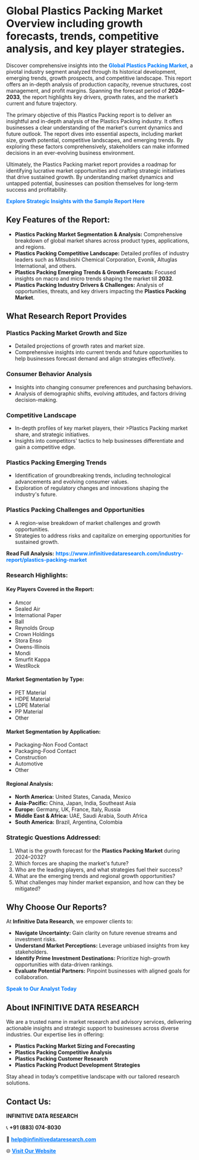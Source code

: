 <h1>Global Plastics Packing Market Overview including growth forecasts, trends, competitive analysis, and key player strategies.</h1>
<p>
Discover comprehensive insights into the 
<a href="https://www.infinitivedataresearch.com/industry-report/plastics-packing-market" rel="dofollow" style="color: #007BFF; text-decoration: none;"><strong>Global Plastics Packing Market</strong></a>, a pivotal industry segment analyzed through its historical development, emerging trends, growth prospects, and competitive landscape. This report offers an in-depth analysis of production capacity, revenue structures, cost management, and profit margins. Spanning the forecast period of <strong>2024–2033</strong>, the report highlights key drivers, growth rates, and the market’s current and future trajectory.
</p>
<p>
The primary objective of this Plastics Packing report is to deliver an insightful and in-depth analysis of the Plastics Packing industry. It offers businesses a clear understanding of the market's current dynamics and future outlook. The report dives into essential aspects, including market size, growth potential, competitive landscapes, and emerging trends. By exploring these factors comprehensively, stakeholders can make informed decisions in an ever-evolving business environment.
</p>
<p>
Ultimately, the Plastics Packing market report provides a roadmap for identifying lucrative market opportunities and crafting strategic initiatives that drive sustained growth. By understanding market dynamics and untapped potential, businesses can position themselves for long-term success and profitability.
</p>
<p>
<a href="https://www.infinitivedataresearch.com/request-sample/reportId=105987" style="color: #007BFF; text-decoration: none;"><strong>Explore Strategic Insights with the Sample Report Here</strong></a>
</p>

<h2>Key Features of the Report:</h2>
<ul>
<li><strong>Plastics Packing Market Segmentation & Analysis:</strong> Comprehensive breakdown of global market shares across product types, applications, and regions.</li>
<li><strong>Plastics Packing Competitive Landscape:</strong> Detailed profiles of industry leaders such as Mitsubishi Chemical Corporation, Evonik, Altuglas International, and others.</li>
<li><strong>Plastics Packing Emerging Trends & Growth Forecasts:</strong> Focused insights on macro and micro trends shaping the market till <strong>2032</strong>.</li>
<li><strong>Plastics Packing Industry Drivers & Challenges:</strong> Analysis of opportunities, threats, and key drivers impacting the <strong>Plastics Packing Market</strong>.</li>
</ul>

<h2>What Research Report Provides</h2>
<h3>Plastics Packing Market Growth and Size</h3>
<ul>
<li>Detailed projections of growth rates and market size.</li>
<li>Comprehensive insights into current trends and future opportunities to help businesses forecast demand and align strategies effectively.</li>
</ul>

<h3>Consumer Behavior Analysis</h3>
<ul>
<li>Insights into changing consumer preferences and purchasing behaviors.</li>
<li>Analysis of demographic shifts, evolving attitudes, and factors driving decision-making.</li>
</ul>

<h3>Competitive Landscape</h3>
<ul>
<li>In-depth profiles of key market players, their >Plastics Packing market share, and strategic initiatives.</li>
<li>Insights into competitors' tactics to help businesses differentiate and gain a competitive edge.</li>
</ul>

<h3>Plastics Packing Emerging Trends</h3>
<ul>
<li>Identification of groundbreaking trends, including technological advancements and evolving consumer values.</li>
<li>Exploration of regulatory changes and innovations shaping the industry's future.</li>
</ul>

<h3>Plastics Packing Challenges and Opportunities</h3>
<ul>
<li>A region-wise breakdown of market challenges and growth opportunities.</li>
<li>Strategies to address risks and capitalize on emerging opportunities for sustained growth.</li>
</ul>
<p><strong>Read Full Analysis:</strong> <a href="https://www.infinitivedataresearch.com/industry-report/plastics-packing-market" rel="dofollow" style="color: #007BFF; text-decoration: none;"><strong>https://www.infinitivedataresearch.com/industry-report/plastics-packing-market</strong></a></p>
<h3>Research Highlights:</h3>
<h4>Key Players Covered in the Report:</h4>
<ul><li>Amcor</li><li>Sealed Air</li><li>International Paper</li><li>Ball</li><li>Reynolds Group</li><li>Crown Holdings</li><li>Stora Enso</li><li>Owens-Illinois</li><li>Mondi</li><li>Smurfit Kappa</li><li>WestRock</li></ul>
<h4>Market Segmentation by Type:</h4>
<ul><li>PET Material</li><li>HDPE Material</li><li>LDPE Material</li><li>PP Material</li><li>Other</li></ul>
<h4>Market Segmentation by Application:</h4>
<ul><li>Packaging-Non Food Contact</li><li>Packaging-Food Contact</li><li>Construction</li><li>Automotive</li><li>Other</li></ul>

<h4>Regional Analysis:</h4>
<ul>
<li><strong>North America:</strong> United States, Canada, Mexico</li>
<li><strong>Asia-Pacific:</strong> China, Japan, India, Southeast Asia</li>
<li><strong>Europe:</strong> Germany, UK, France, Italy, Russia</li>
<li><strong>Middle East & Africa:</strong> UAE, Saudi Arabia, South Africa</li>
<li><strong>South America:</strong> Brazil, Argentina, Colombia</li>
</ul>

<h3>Strategic Questions Addressed:</h3>
<ol>
<li>What is the growth forecast for the <strong>Plastics Packing Market</strong> during 2024–2032?</li>
<li>Which forces are shaping the market's future?</li>
<li>Who are the leading players, and what strategies fuel their success?</li>
<li>What are the emerging trends and regional growth opportunities?</li>
<li>What challenges may hinder market expansion, and how can they be mitigated?</li>
</ol>

<h2>Why Choose Our Reports?</h2>
<p>At <strong>Infinitive Data Research</strong>, we empower clients to:</p>
<ul>
<li><strong>Navigate Uncertainty:</strong> Gain clarity on future revenue streams and investment risks.</li>
<li><strong>Understand Market Perceptions:</strong> Leverage unbiased insights from key stakeholders.</li>
<li><strong>Identify Prime Investment Destinations:</strong> Prioritize high-growth opportunities with data-driven rankings.</li>
<li><strong>Evaluate Potential Partners:</strong> Pinpoint businesses with aligned goals for collaboration.</li>
</ul>
<p><a href="https://www.infinitivedataresearch.com/industry-report/plastics-packing-market" rel="dofollow" style="color: #007BFF; text-decoration: none;"><strong>Speak to Our Analyst Today</strong></a></p>

<h2>About INFINITIVE DATA RESEARCH</h2>
<p>We are a trusted name in market research and advisory services, delivering actionable insights and strategic support to businesses across diverse industries. Our expertise lies in offering:</p>
<ul>
<li><strong>Plastics Packing Market Sizing and Forecasting</strong></li>
<li><strong>Plastics Packing Competitive Analysis</strong></li>
<li><strong>Plastics Packing Customer Research</strong></li>
<li><strong>Plastics Packing Product Development Strategies</strong></li>
</ul>
<p>Stay ahead in today’s competitive landscape with our tailored research solutions.</p>

<h2>Contact Us:</h2>
<p><strong>INFINITIVE DATA RESEARCH</strong></p>
<p>📞 <strong>+91 (883) 074-8030</strong></p>
<p>📧 <strong><a href="mailto:help@infinitivedataresearch.com" style="color: #007BFF;">help@infinitivedataresearch.com</a></strong></p>
<p>🌐 <strong><a href="https://www.infinitivedataresearch.com" rel="dofollow" style="color: #007BFF;">Visit Our Website</a></strong></p>